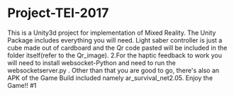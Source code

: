 # Project-TEI-2017
This is a Unity3d project for implementation of Mixed Reality. The Unity Package includes everything you will need.
Light saber controller is just a cube made out of cardboard and the Qr code pasted will be included in the folder itself(refer to the Qr_image). 
2.For the haptic feedback to work you will need to install websocket-Python and need to run the websocketserver.py .
Other than that you are good to go, there's also an APK of the Game Build included namely ar_survival_net2.05.
Enjoy the Game!!
#1

